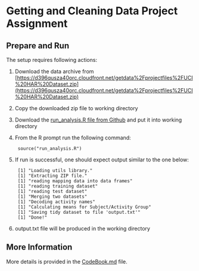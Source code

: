 Getting and Cleaning Data Project Assignment
============================================


Prepare and Run
---------------

The setup requires following actions:

1. Download the data archive from [https://d396qusza40orc.cloudfront.net/getdata%2Fprojectfiles%2FUCI%20HAR%20Dataset.zip](https://d396qusza40orc.cloudfront.net/getdata%2Fprojectfiles%2FUCI%20HAR%20Dataset.zip) 
2. Copy the downloaded zip file to working directory
3. Download the [run_analysis.R file from Github](https://github.com/rs-coursera/CleaningDataHW/blob/master/run_analysis.R) and put it into working directory
4. From the R prompt run the following command:

        source("run_analysis.R")

5. If run is successful, one should expect output similar to the one below:

        [1] "Loading utils library."    
        [1] "Extracting ZIP file."
        [1] "reading mapping data into data frames"
        [1] "reading training dataset"
        [1] "reading test dataset"
        [1] "Merging two datasets"
        [1] "Decoding activity names"
        [1] "Calculating means for Subject/Activity Group"
        [1] "Saving tidy dataset to file 'output.txt'"
        [1] "Done!"

6. output.txt file will be produced in the working directory

More Information
----------------

More details is provided in the [CodeBook.md](CodeBook.md) file.